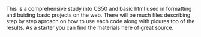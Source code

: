 This is a comprehensive study into CS50 and basic html used in formatting and buiding basic projects on the web.
There will be much files describing step by step aproach on how to use each code along with picures too of the results.
As a starter you can find the materials here of great source.
